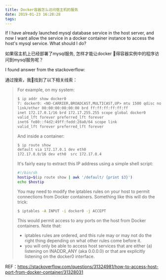 ```yaml
---
title: Docker容器怎么访问宿主机的服务
date: 2019-01-23 16:28:28
tags:
---
```

If I have already launched mysql database service in the host server, and now I want allow the service in a docker container instance to access the host's mysql service. What should I do?

如果宿主机上已经部署了mysql服务, 怎样才能让docker 得容器实例中的程序访问到mysql服务呢？

I found answer from the stackoverflow:

通过搜索，我找到了以下相关线索：

> For example, on my system:
> ```bash
> $ ip addr show docker0
> 7: docker0: <NO-CARRIER,BROADCAST,MULTICAST,UP> mtu 1500 qdisc noqueue state DOWN group default 
> link/ether 00:00:00:00:00:00 brd ff:ff:ff:ff:ff:ff
> inet 172.17.0.1/16 brd 172.17.255.255 scope global docker0
> valid_lft forever preferred_lft forever
> inet6 fe80::f4d2:49ff:fedd:28a0/64 scope link 
> valid_lft forever preferred_lft forever
> ```
> And inside a container:
> ```bash
> $ ip route show
> default via 172.17.0.1 dev eth0 
> 172.17.0.0/16 dev eth0  src 172.17.0.4 
> ```
> It's fairly easy to extract this IP address using a simple shell script:
> ```bash
> #!/bin/sh
> hostip=$(ip route show | awk '/default/ {print $3}')
> echo $hostip
> ```
> You may need to modify the iptables rules on your host to permit connections from Docker containers. Something like this will do the trick:
> ```bash
> $ iptables -A INPUT -i docker0 -j ACCEPT
> ```
> This would permit access to any ports on the host from Docker containers. Note that:
> - iptables rules are ordered, and this rule may or may not do the right thing depending on what other rules come before it.
> - you will only be able to access host services that are either (a) listening on INADDR_ANY (aka 0.0.0.0) or that are explicitly listening on the docker0 interface.

REF：https://stackoverflow.com/questions/31324981/how-to-access-host-port-from-docker-container/31328031